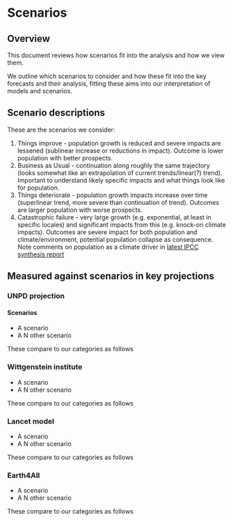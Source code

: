 # Scenarios

## Overview

This document reviews how scenarios fit into the analysis and how we view them.

We outline which scenarios to consider and how these fit into the key forecasts and their analysis, fitting these aims into our interpretation of models and scenarios.

## Scenario descriptions

These are the scenarios we consider:

1. Things improve - population growth is reduced and severe impacts are lessened (sublinear increase or reductions in impact). Outcome is lower population with better prospects.
2. Business as Usual - continuation along roughly the same trajectory (looks somewhat like an extrapolation of current trends/linear(?) trend). Important to understand likely specific impacts and what things look like for population.
3. Things deteriorate - population growth impacts increase over time (superlinear trend, more severe than continuation of trend). Outcomes are larger population with worse prospects.
4. Catastrophic failure - very large growth (e.g. exponential, at least in specific locales) and significant impacts from this (e.g. knock-on climate impacts). Outcomes are severe impact for both population and climate/environment, potential population collapse as consequence. Note comments on population as a climate driver in [latest IPCC synthesis report](https://www.ipcc.ch/report/ar6/syr/downloads/report/IPCC_AR6_SYR_LongerReport.pdf)

## Measured against scenarios in key projections

### UNPD projection

#### Scenarios

- A scenario
- A N other scenario

These compare to our categories as follows

### Wittgenstein institute

- A scenario
- A N other scenario

These compare to our categories as follows

### Lancet model

- A scenario
- A N other scenario

These compare to our categories as follows

### Earth4All

- A scenario
- A N other scenario

These compare to our categories as follows

